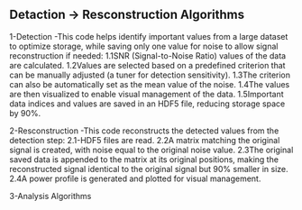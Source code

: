 ## Detaction -> Resconstruction Algorithms
1-Detection -This code helps identify important values from a large dataset to optimize storage, while saving only one value for noise to allow signal reconstruction if needed:
1.1SNR (Signal-to-Noise Ratio) values of the data are calculated.
1.2Values are selected based on a predefined criterion that can be manually adjusted (a tuner for detection sensitivity).
1.3The criterion can also be automatically set as the mean value of the noise.
1.4The values are then visualized to enable visual management of the data.
1.5Important data indices and values are saved in an HDF5 file, reducing storage space by 90%.

2-Resconstruction -This code reconstructs the detected values from the detection step:
2.1-HDF5 files are read.
2.2A matrix matching the original signal is created, with noise equal to the original noise value.
2.3The original saved data is appended to the matrix at its original positions, making the reconstructed signal identical to the original signal but 90% smaller in size.
2.4A power profile is generated and plotted for visual management.

3-Analysis Algorithms
